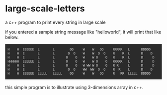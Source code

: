 # large-scale-letters
a c++ program to print every string in large scale

if you entered a sample string message like "helloworld", it will print that like below.

![alt text](./img/my_img.png)

this simple program is to illustrate using 3-dimensions array in c++.